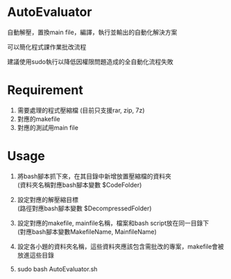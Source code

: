 # AutoEvaluator

自動解壓，置換main file，編譯，執行並輸出的自動化解決方案  

可以簡化程式課作業批改流程  

建議使用sudo執行以降低因權限問題造成的全自動化流程失敗  

# Requirement

1. 需要處理的程式壓縮檔 (目前只支援rar, zip, 7z)
2. 對應的makefile
3. 對應的測試用main file

# Usage

1. 將bash腳本抓下來，在其目錄中新增放置壓縮檔的資料夾  
(資料夾名稱對應bash腳本變數 $CodeFolder)

2. 設定對應的解壓縮目標   
(路徑對應bash腳本變數 $DecompressedFolder)  

3. 設定對應的makefile, mainfile名稱，檔案和bash script放在同一目錄下   
(對應bash腳本變數MakefileName, MainfileName)  

4. 設定各小題的資料夾名稱，這些資料夾應該包含需批改的專案，makefile會被放進這些目錄

5. sudo bash AutoEvaluator.sh